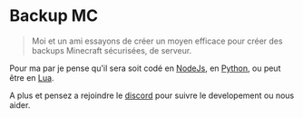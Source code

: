 # Backup MC

> Moi et un ami essayons de créer un moyen efficace pour créer des backups Minecraft sécurisées,  de serveur.

Pour ma par je pense qu'il sera soit codé en [NodeJs](https://nodejs.org/), en [Python](https://www.python.org), ou peut être en [Lua](https://fr.wikipedia.org/wiki/Lua).

A plus et pensez a rejoindre le [discord](https://discord.gg/m8wAbyJ8gj) pour suivre le developement ou nous aider.
